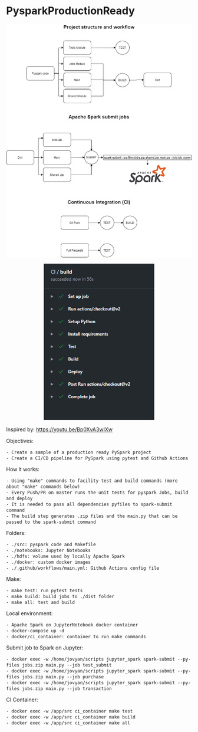 # PysparkProductionReady

<p align="center"> 
<img src="images/PysparkProductionReady.png">
</p>


<p align="center"> 
<img src="images/ci_workflow.PNG">
</p>


Inspired by: https://youtu.be/Bp0XvA3wIXw


Objectives:

    - Create a sample of a production ready PySpark project
    - Create a CI/CD pipeline for PySpark using pytest and Github Actions


How it works:

    - Using "make" commands to facility test and build commands (more about "make" commands below)
    - Every Push/PR on master runs the unit tests for pyspark Jobs, build and deploy
    - It is needed to pass all dependencies pyfiles to spark-submit command
    - The build step generates .zip files and the main.py that can be passed to the spark-submit command


Folders:

    - ./src: pyspark code and Makefile
    - ./notebooks: Jupyter Notebooks
    - ./hdfs: volume used by locally Apache Spark
    - ./docker: custom docker images
    - ./.github/workflows/main.yml: Github Actions config file


Make:

    - make test: run pytest tests
    - make build: build jobs to ./dist folder
    - make all: test and build


Local environment:

    - Apache Spark on JupyterNotebook docker container
    - docker-compose up -d
    - docker/ci_container: container to run make commands


Submit job to Spark on Jupyter:

    - docker exec -w /home/jovyan/scripts jupyter_spark spark-submit --py-files jobs.zip main.py --job test_submit
    - docker exec -w /home/jovyan/scripts jupyter_spark spark-submit --py-files jobs.zip main.py --job purchase
    - docker exec -w /home/jovyan/scripts jupyter_spark spark-submit --py-files jobs.zip main.py --job transaction


CI Container:

    - docker exec -w /app/src ci_container make test
    - docker exec -w /app/src ci_container make build
    - docker exec -w /app/src ci_container make all

